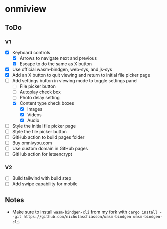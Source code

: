 # onmiview

## ToDo

### V1

- [x] Keyboard controls
	- [x] Arrows to navigate next and previous
	- [x] Escape to do the same as X button
- [x] Use official wasm-bindgen, web-sys, and js-sys
- [x] Add an X button to quit viewing and return to initial file picker page
- [ ] Add settings button in viewing mode to toggle settings panel
	- [ ] File picker button
	- [ ] Autoplay check box
	- [ ] Photo delay setting
	- [x] Content type check boxes
		- [x] Images
		- [x] Videos
		- [x] Audio
- [ ] Style the initial file picker page
- [ ] Style the file picker button
- [ ] GitHub action to build pages folder
- [ ] Buy omnivyou.com
- [ ] Use custom domain in GitHub pages
- [ ] GitHub action for letsencrypt

### V2

- [ ] Build tailwind with build step
- [ ] Add swipe capability for mobile

## Notes

- Make sure to install `wasm-bindgen-cli` from my fork with `cargo install --git https://github.com/nicholaschiasson/wasm-bindgen wasm-bindgen-cli`.
